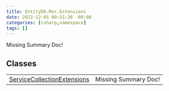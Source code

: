 ```yaml
---
title: EntityDb.Mvc.Extensions
date: 2022-12-05 00:51:26 -08:00
categories: [csharp,namespace]
tags: []
---
```


Missing Summary Doc!
## Classes
<table><tr><td><a href='/posts/csharp.member.entitydb.mvc.extensions.servicecollectionextensions/'>ServiceCollectionExtensions</a></td><td>Missing Summary Doc!</td></tr></table>
